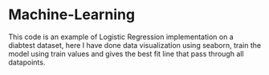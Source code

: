 # Machine-Learning
This code is an example of Logistic Regression implementation on a diabtest dataset, here I have done data visualization using seaborn, train the model using train values and gives the best fit line that pass through all datapoints.

